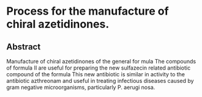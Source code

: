 # Process for the manufacture of chiral azetidinones.

## Abstract
Manufacture of chiral azetidinones of the general for mula The compounds of formula II are useful for preparing the new sulfazecin related antibiotic compound of the formula This new antibiotic is similar in activity to the antibiotic azthreonam and useful in treating infectious diseases caused by gram negative microorganisms, particularly P. aerugi nosa.